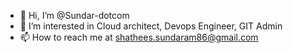 - 👋 Hi, I’m @Sundar-dotcom
- 👀 I’m interested in Cloud architect, Devops Engineer, GIT Admin
- 📫 How to reach me at shathees.sundaram86@gmail.com

<!---
Sundar-dotcom/Sundar-dotcom is a ✨ special ✨ repository because its `README.md` (this file) appears on your GitHub profile.
You can click the Preview link to take a look at your changes.
--->
